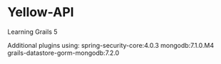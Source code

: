 # Yellow-API
Learning Grails 5

Additional plugins using:
spring-security-core:4.0.3
mongodb:7.1.0.M4
grails-datastore-gorm-mongodb:7.2.0
